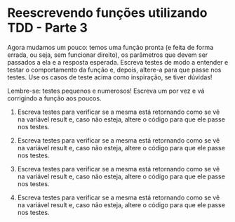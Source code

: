 # Reescrevendo funções utilizando TDD - Parte 3

Agora mudamos um pouco: temos uma função pronta (e feita de forma errada, ou seja, sem funcionar direito), os parâmetros que devem ser passados a ela e a resposta esperada. Escreva testes de modo a entender e testar o comportamento da função e, depois, altere-a para que passe nos testes. Use os casos de teste acima como inspiração, se tiver dúvidas!

Lembre-se: testes pequenos e numerosos! Escreva um por vez e vá corrigindo a função aos poucos.

1. Escreva testes para verificar se a mesma está retornando como se vê na variável result e, caso não esteja, altere o código para que ele passe nos testes.

2. Escreva testes para verificar se a mesma está retornando como se vê na variável result e, caso não esteja, altere o código para que ele passe nos testes.

3. Escreva testes para verificar se a mesma está retornando como se vê na variável result e, caso não esteja, altere o código para que ele passe nos testes.

4. Escreva testes para verificar se a mesma está retornando como se vê na variável result e, caso não esteja, altere o código para que ele passe nos testes.

